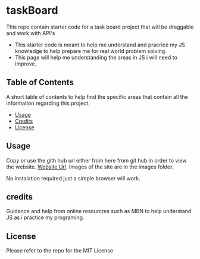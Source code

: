 # taskBoard

This repo contain starter code for a task board project that will be draggable and work with API's

- This starter code is meant to help me understand and pracrice my JS knowledge to help prepare me for real world problem solving.
- This page will help me understanding the areas in JS i will need to improve.

## Table of Contents

A short table of contents to help find the specific areas that contain all the information regarding this project.

- [Usage](#usage)
- [Credits](#credits)
- [License](#license)

## Usage

Copy or use the gith hub url either from here from git hub in order to view the website. [Website Url](https://innovative-j.github.io/taskBoard/). Images of the site are in the images folder.

No instalation required just a simple browser will work.

## credits

Guidance and help from online resourcres such as MBN to help understand JS as i practice my programing.

## License

Please refer to the repo for the MIT License
